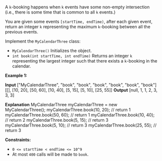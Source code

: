 
A  `k`-booking happens when  `k`  events have some non-empty intersection (i.e., there is some time that is common to all  `k`  events.)

You are given some events  `[startTime, endTime)`, after each given event, return an integer  `k`  representing the maximum  `k`-booking between all the previous events.

Implement the  `MyCalendarThree`  class:

-   `MyCalendarThree()`  Initializes the object.
-   `int book(int startTime, int endTime)`  Returns an integer  `k`  representing the largest integer such that there exists a  `k`-booking in the calendar.

**Example 1:**

**Input**
["MyCalendarThree", "book", "book", "book", "book", "book", "book"]
[[], [10, 20], [50, 60], [10, 40], [5, 15], [5, 10], [25, 55]]
**Output**
[null, 1, 1, 2, 3, 3, 3]

**Explanation**
MyCalendarThree myCalendarThree = new MyCalendarThree();
myCalendarThree.book(10, 20); // return 1
myCalendarThree.book(50, 60); // return 1
myCalendarThree.book(10, 40); // return 2
myCalendarThree.book(5, 15); // return 3
myCalendarThree.book(5, 10); // return 3
myCalendarThree.book(25, 55); // return 3

**Constraints:**

-   `0 <= startTime < endTime <= 10^9`
-   At most  `400`  calls will be made to  `book`.